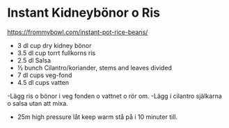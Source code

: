 # Instant Kidneybönor o Ris
https://frommybowl.com/instant-pot-rice-beans/
- 3 dl cup dry kidney bönor
- 3.5 dl cup torrt fullkorns ris
- 2.5 dl Salsa
- ½ bunch Cilantro/koriander, stems and leaves divided
- 7 dl cups veg-fond
- 4.5 dl cups vatten
 
-Lägg ris o bönor i veg fonden o vattnet o rör om. 
-Lägg i cilantro själkarna o salsa utan att mixa. 
- 25m high pressure låt keep warm stå på i 10 minuter till.
